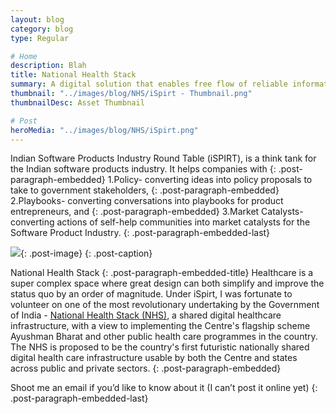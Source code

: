 ```yaml
---
layout: blog
category: blog
type: Regular

# Home
description: Blah
title: National Health Stack
summary: A digital solution that enables free flow of reliable information across all stakeholders in the Healthcare Industry.
thumbnail: "../images/blog/NHS/iSpirt - Thumbnail.png"
thumbnailDesc: Asset Thumbnail

# Post
heroMedia: "../images/blog/NHS/iSpirt.png"
---
```





Indian Software Products Industry Round Table (iSPIRT), is a think tank for the Indian software products industry. It helps companies with
{: .post-paragraph-embedded}
1.Policy- converting ideas into policy proposals to take to government stakeholders,
{: .post-paragraph-embedded}
2.Playbooks- converting conversations into playbooks for product entrepreneurs, and
{: .post-paragraph-embedded}
3.Market Catalysts- converting actions of self-help communities into market catalysts for the Software Product Industry.
{: .post-paragraph-embedded-last}

<img src="./images/blog/NHS/iSpirt-1-lqip.png"  data-src="../images/blog/NHS/iSpirt-1.png" class="lazyload blur-up">{: .post-image}
{: .post-caption}

National Health Stack
{: .post-paragraph-embedded-title}
Healthcare is a super complex space where great design can both simplify and improve the status quo by an order of magnitude. Under iSpirt, I was fortunate to volunteer on one of the most revolutionary undertaking by the Government of India - <a href="https://www.niti.gov.in/writereaddata/files/document_publication/NHS-Strategy-and-Approach-Document-for-consultation.pdf">National Health Stack (NHS)</a>, a shared digital healthcare infrastructure, with a view to implementing the Centre's flagship scheme Ayushman Bharat and other public health care programmes in the country. The NHS is proposed to be the country's first futuristic nationally shared digital health care infrastructure usable by both the Centre and states across public and private sectors.
{: .post-paragraph-embedded}

Shoot me an email if you’d like to know about it (I can’t post it online yet)
{: .post-paragraph-embedded-last}
